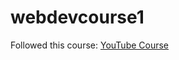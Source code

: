 # webdevcourse1

Followed this course: [YouTube Course](https://www.youtube.com/watch?v=G3e-cpL7ofc)
